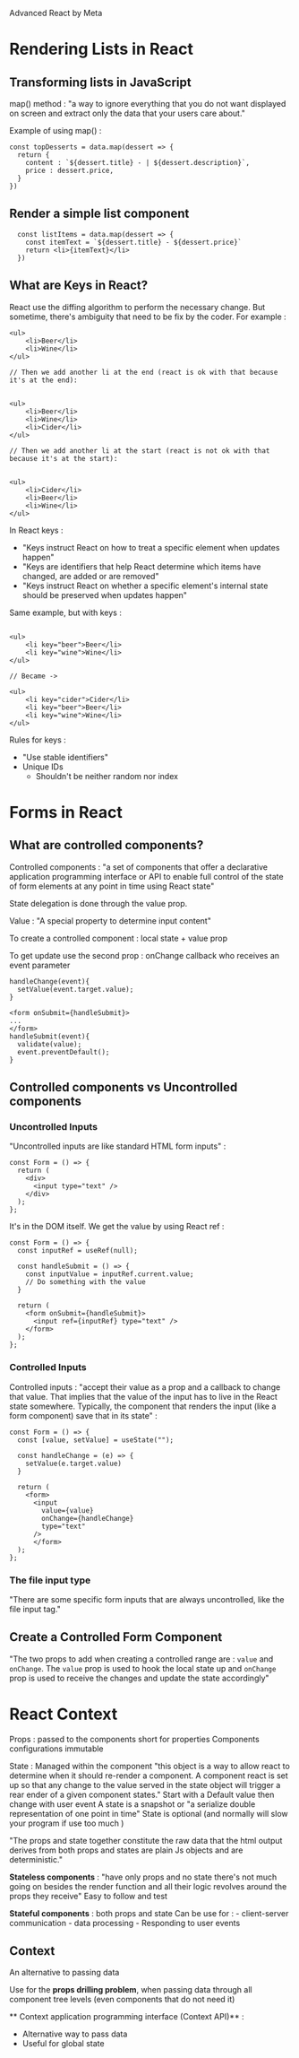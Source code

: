 Advanced React by Meta

# Rendering Lists in React
## Transforming lists in JavaScript
map() method : "a way to ignore everything that you do not want displayed on screen and extract only the data that your users care about."

Example of using map() : 

```
const topDesserts = data.map(dessert => {
  return {
    content : `${dessert.title} - | ${dessert.description}`,
    price : dessert.price,
  }
})
```

## Render a simple list component
```
  const listItems = data.map(dessert => {
    const itemText = `${dessert.title} - ${dessert.price}`
    return <li>{itemText}</li>
  })
```

## What are Keys in React?
React use the diffing algorithm to perform the necessary change. But sometime, there's ambiguity that need to be fix by the coder.
For example : 
```
<ul>
    <li>Beer</li>
    <li>Wine</li>
</ul>

// Then we add another li at the end (react is ok with that because it's at the end):  


<ul>
    <li>Beer</li>
    <li>Wine</li>
    <li>Cider</li>
</ul>

// Then we add another li at the start (react is not ok with that because it's at the start):  


<ul>
    <li>Cider</li>
    <li>Beer</li>
    <li>Wine</li>
</ul>
```

In React keys :
- "Keys instruct React on how to treat a specific element when updates happen"
- "Keys are identifiers that help React determine which items have changed, are added or are removed"
- "Keys instruct React on whether a specific element's internal state should be preserved when updates happen"

Same example, but with keys :
```

<ul>
    <li key="beer">Beer</li>
    <li key="wine">Wine</li>
</ul>

// Became ->

<ul>
    <li key="cider">Cider</li>
    <li key="beer">Beer</li>
    <li key="wine">Wine</li>
</ul>
```

Rules for keys : 
- "Use stable identifiers"
- Unique IDs
  - Shouldn't be neither random nor index

# Forms in React
## What are controlled components?
Controlled components : "a set of components that offer a declarative application programming interface or API to enable full control of the state of form elements at any point in time using React state"

State delegation is done through the value prop.

Value : "A special property to determine input content"

To create a controlled component : local state + value prop

To get update use the second prop : onChange callback who receives an event parameter

```
handleChange(event){
  setValue(event.target.value);
}

<form onSubmit={handleSubmit}>
...
</form>
handleSubmit(event){
  validate(value);
  event.preventDefault();
}
```

## Controlled components vs Uncontrolled components
###  Uncontrolled Inputs 
"Uncontrolled inputs are like standard HTML form inputs" :

```
const Form = () => {
  return (
    <div>
      <input type="text" />
    </div>
  );
};
```

It's in the DOM itself. We get the value by using React ref :

```
const Form = () => {
  const inputRef = useRef(null);

  const handleSubmit = () => {
    const inputValue = inputRef.current.value;
    // Do something with the value
  }

  return (
    <form onSubmit={handleSubmit}>
      <input ref={inputRef} type="text" />
    </form>
  );
};
```


### Controlled Inputs
Controlled inputs : "accept their value as a prop and a callback to change that value. That implies that the value of the input has to live in the React state somewhere. Typically, the component that renders the input (like a form component) save that in its state" :

```
const Form = () => {
  const [value, setValue] = useState("");

  const handleChange = (e) => {
    setValue(e.target.value)
  }

  return (
    <form>
      <input
        value={value}
        onChange={handleChange}
        type="text"
      />
      </form>
  );
};
```

### The file input type 
"There are some specific form inputs that are always uncontrolled, like the file input tag."

## Create a Controlled Form Component
"The two props to add when creating a controlled range are : `value` and `onChange`. The `value` prop is used to hook the local state up and `onChange` prop is used to receive the changes and update the state accordingly"

# React Context
Props : passed to the components
  short for properties
  Components configurations
  immutable


State : Managed within the component
  "this object is a way to allow react to determine when it should re-render a component. 
  A component react is set up so that any change to the value served in the state object will trigger a rear ender of a given component states."
  Start with a Default value then change with user event
  A state is a snapshot or "a serialize double representation of one point in time"
  State is optional (and normally will slow your program if use too much   )


"The props and state together constitute the raw data that the html output derives from both props and states are plain Js objects and are deterministic."

**Stateless components** : "have only props and no state there's not much going on besides the render function and all their logic revolves around the props they receive"
  Easy to follow and test

**Stateful components** : both props and state
  Can be use for : 
    - client-server communication
    - data processing
    - Responding to user events

## Context
An alternative to passing data

Use for the **props drilling problem**, when passing data through all component tree levels (even components that do not need it)

** Context application programming interface (Context API)** :
  - Alternative way to pass data
  - Useful for global state